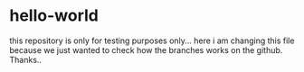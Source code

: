 # hello-world
this repository is only for testing purposes only...
here i am changing this file because we just wanted to check how the branches works on the github.
Thanks..

